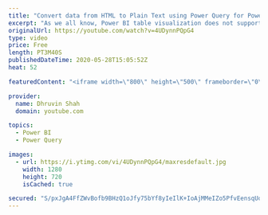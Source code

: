 ```yaml
---
title: "Convert data from HTML to Plain Text using Power Query for Power BI Table Visualization"
excerpt: "As we all know, Power BI table visualization does not support HTML generation. So, we need to convert our HTML text to Plain text.   With the help of Power Query function, we can easily remove HTML tags from the Text in Power Query. To implement that we need to use function HTML.table() in Power Query."
originalUrl: https://youtube.com/watch?v=4UDynnPQpG4
type: video
price: Free
length: PT3M40S
publishedDateTime: 2020-05-28T15:05:52Z
heat: 52

featuredContent: "<iframe width=\"800\" height=\"500\" frameborder=\"0\" src=\"https://www.youtube.com/embed/4UDynnPQpG4\" allow=\"accelerometer; autoplay; encrypted-media; gyroscope; picture-in-picture\" allowfullscreen></iframe>"

provider:
  name: Dhruvin Shah
  domain: youtube.com

topics:
  - Power BI
  - Power Query

images:
  - url: https://i.ytimg.com/vi/4UDynnPQpG4/maxresdefault.jpg
    width: 1280
    height: 720
    isCached: true

secured: "S/pxJgA4FfZWvBofb9BHzQ1oJfy75bYf8yIeIlK+IoAjMMeIZo5PfvEensqUqoN8C+4tM+Iw7rrQ3YLpyeyrt+hZyQ2uyfhZH0hXDx/XkskMPiZMJ76zPTXnQCq5TWChikIVt3EK8hknYlESxvd8nh5ab4aeFu5jC/cc54hpYLdN6zHeQqVvwdcwsvNhFS62HVqjO7OCfgCCm9AL8kV7pIx4Bp/o/CNzj2gZ6bHGUQFkHrjkuvtsF/4I3R1M1cZqa+XPSjRAvC5iQ6+Byr+or9O4kduXHus4+re2MY93GDnU3AwlyQi9cTS854F2Xq3sWuHolwhjmylmDgzGYrSPK3yKI4Qc6+8eGO/DM9WF3B3l8VNQ1QCbaNEBLGxa6kVMWqBAhWGhV4EEzKFgdn3bBUwNjY5DFRfo9zBS3eKN+hU=;mmxwDuniUd/BdxLbFCtCrQ=="
---
```


